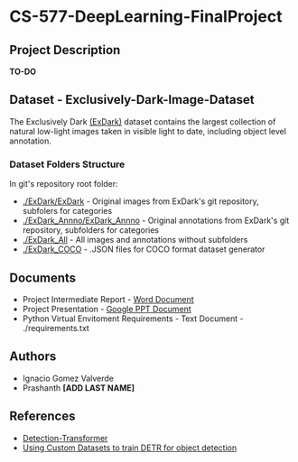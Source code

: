 # CS-577-DeepLearning-FinalProject

## Project Description
**TO-DO**

## Dataset - Exclusively-Dark-Image-Dataset
The Exclusively Dark [(ExDark)](https://github.com/cs-chan/Exclusively-Dark-Image-Dataset) dataset contains the largest collection of natural low-light images taken in visible light to date, including object level annotation. 
### Dataset Folders Structure
In git's repository root folder:
* [./ExDark/ExDark](https://drive.google.com/file/d/1BHmPgu8EsHoFDDkMGLVoXIlCth2dW6Yx/view?usp=sharing) - Original images from ExDark's git repository, subfolers for categories
* [./ExDark_Annno/ExDark_Annno](https://drive.google.com/file/d/1P3iO3UYn7KoBi5jiUkogJq96N6maZS1i/view?usp=sharing) - Original annotations from ExDark's git repository, subfolders for categories
* [./ExDark_All](https://drive.google.com/drive/folders/12HhqaCy_45DxXQ6t49S3_It4mKBIsFHy?usp=sharing) - All images and annotations without subfolders
* [./ExDark_COCO](https://drive.google.com/drive/folders/1sabKOSHui8G8cI4w_lLxb4outId2YV_r?usp=sharing) - .JSON files for COCO format dataset generator

## Documents
* Project Intermediate Report - [Word Document](https://iit0-my.sharepoint.com/personal/pvidhyaravikumar_hawk_iit_edu/Documents/DL_Intermediate%20Project%20Report.docx?d=w016b9bc6dead47829f1876795bf3bb6e&csf=1&web=1&e=LKwkTV)
* Project Presentation - [Google PPT Document](https://docs.google.com/presentation/d/1wo_VpLsbTJTkrOE-_rRSJ4IkpEEMXAH7iE1h0ejC_pM/edit?usp=sharing)
* Python Virtual Envitoment Requirements - Text Document - ./requirements.txt

## Authors
* Ignacio Gomez Valverde
* Prashanth **[ADD LAST NAME]**

## References
* [Detection-Transformer](https://github.com/AarohiSingla/Detection-Transformer/tree/main)
* [Using Custom Datasets to train DETR for object detection](https://medium.com/@soumyajitdatta123/using-custom-datasets-to-train-detr-for-object-detection-75a6426b3f4e)
